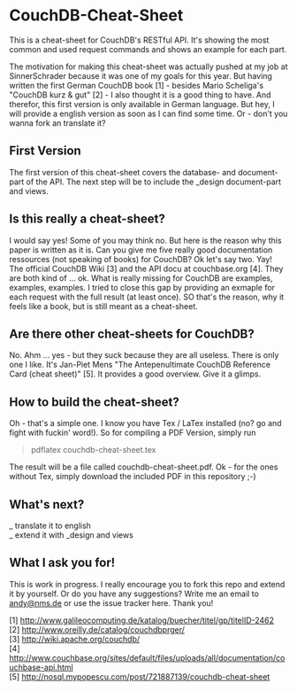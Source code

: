 # CouchDB-Cheat-Sheet

This is a cheat-sheet for CouchDB's RESTful API. It's showing the most common and used request commands and shows
an example for each part. 

The motivation for making this cheat-sheet was actually pushed at my job at SinnerSchrader because it was one of my 
goals for this year. But having written the first German CouchDB book [1] - besides Mario Scheliga's "CouchDB kurz & gut" [2] - I
also thought it is a good thing to have. And therefor, this first version is only available in German language. But hey, 
I will provide a english version as soon as I can find some time. Or - don't you wanna fork an translate it? 

## First Version

The first version of this cheat-sheet covers the database- and document-part of the API. The next step will be to include
the _design document-part and views. 

## Is this really a cheat-sheet?

I would say yes! Some of you may think no. But here is the reason why this paper is written as it is. Can you give me 
five really good documentation ressources (not speaking of books) for CouchDB? Ok let's say two. Yay! The official CouchDB 
Wiki [3] and the API docu at couchbase.org [4]. They are both kind of ... ok. What is really missing for CouchDB are 
examples, examples, examples. I tried to close this gap by providing an exmaple for each request with the full result (at 
least once). SO that's the reason, why it feels like a book, but is still meant as a cheat-sheet.

## Are there other cheat-sheets for CouchDB?

No. Ahm ... yes - but they suck because they are all useless. There is only one I like. It's Jan-Piet Mens 
"The Antepenultimate CouchDB Reference Card (cheat sheet)" [5]. It provides a good overview. Give it a glimps. 

## How to build the cheat-sheet?

Oh - that's a simple one. I know you have Tex / LaTex installed (no? go and fight with fuckin' word!). So for 
compiling a PDF Version, simply run

> pdflatex couchdb-cheat-sheet.tex

The result will be a file called couchdb-cheat-sheet.pdf. Ok - for the ones without Tex, simply download the included 
PDF in this repository ;-)

## What's next?

_ translate it to english  
_ extend it with _design and views  

## What I ask you for!

This is work in progress. I really encourage you to fork this repo and extend it by yourself. Or do you have any 
suggestions? Write me an email to andy@nms.de or use the issue tracker here. Thank you! 

[1] http://www.galileocomputing.de/katalog/buecher/titel/gp/titelID-2462  
[2] http://www.oreilly.de/catalog/couchdbprger/  
[3] http://wiki.apache.org/couchdb/  
[4] http://www.couchbase.org/sites/default/files/uploads/all/documentation/couchbase-api.html  
[5] http://nosql.mypopescu.com/post/721887139/couchdb-cheat-sheet  
